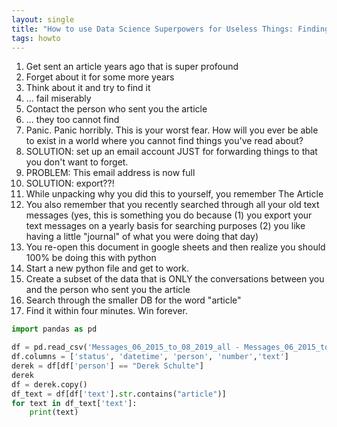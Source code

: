 ```yaml
---
layout: single
title: "How to use Data Science Superpowers for Useless Things: Finding an Old Article"
tags: howto
---
```



1. Get sent an article years ago that is super profound
2. Forget about it for some more years
3. Think about it and try to find it
4. ... fail miserably
5. Contact the person who sent you the article
6. ... they too cannot find
7. Panic. Panic horribly. This is your worst fear. How will you ever be able to exist in a world where you cannot find things you've read about?
8. SOLUTION: set up an email account JUST for forwarding things to that you don't want to forget. 
9. PROBLEM: This email address is now full
10. SOLUTION: export??!
11. While unpacking why you did this to yourself, you remember The Article
12. You also remember that you recently searched through all your old text messages (yes, this is something you do because (1) you export your text messages on a yearly basis for searching purposes (2) you like having a little "journal" of what you were doing that day)
13. You re-open this document in google sheets and then realize you should 100% be doing this with python
14. Start a new python file and get to work. 
15. Create a subset of the data that is ONLY the conversations between you and the person who sent you the article
16. Search through the smaller DB for the word "article" 
17. Find it within four minutes. Win forever.

```python
import pandas as pd

df = pd.read_csv('Messages_06_2015_to_08_2019_all - Messages_06_2015_to_08_2019_all.csv')
df.columns = ['status', 'datetime', 'person', 'number','text']
derek = df[df['person'] == "Derek Schulte"]
derek
df = derek.copy()
df_text = df[df['text'].str.contains("article")]
for text in df_text['text']:
    print(text)
```
